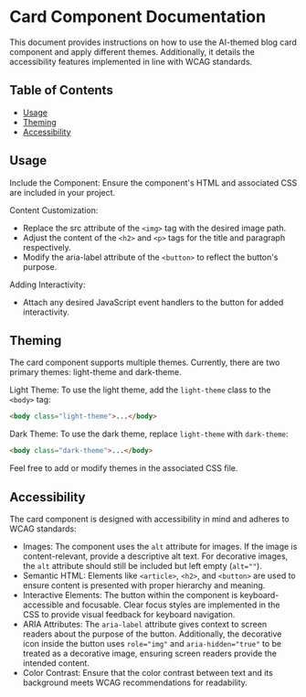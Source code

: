 # Card Component Documentation

This document provides instructions on how to use the AI-themed blog card component and apply different themes. Additionally, it details the accessibility features implemented in line with WCAG standards.

## Table of Contents
- [Usage](#usage)
- [Theming](#theming)
- [Accessibility](#accessibility)

## Usage
Include the Component: Ensure the component's HTML and associated CSS are included in your project.

Content Customization:
- Replace the src attribute of the `<img>` tag with the desired image path.
- Adjust the content of the `<h2>` and `<p>` tags for the title and paragraph respectively.
- Modify the aria-label attribute of the `<button>` to reflect the button's purpose.

Adding Interactivity:
- Attach any desired JavaScript event handlers to the button for added interactivity.

## Theming
The card component supports multiple themes. Currently, there are two primary themes: light-theme and dark-theme.

Light Theme: To use the light theme, add the `light-theme` class to the `<body>` tag:

```html
<body class="light-theme">...</body>
```

Dark Theme: To use the dark theme, replace `light-theme` with `dark-theme`:

```html
<body class="dark-theme">...</body>
```

Feel free to add or modify themes in the associated CSS file.

## Accessibility
The card component is designed with accessibility in mind and adheres to WCAG standards:

- Images: The component uses the `alt` attribute for images. If the image is content-relevant, provide a descriptive alt text. For decorative images, the `alt` attribute should still be included but left empty (`alt=""`).
- Semantic HTML: Elements like `<article>`, `<h2>`, and `<button>` are used to ensure content is presented with proper hierarchy and meaning.
- Interactive Elements: The button within the component is keyboard-accessible and focusable. Clear focus styles are implemented in the CSS to provide visual feedback for keyboard navigation.
- ARIA Attributes: The `aria-label` attribute gives context to screen readers about the purpose of the button. Additionally, the decorative icon inside the button uses `role="img"` and `aria-hidden="true"` to be treated as a decorative image, ensuring screen readers provide the intended content.
- Color Contrast: Ensure that the color contrast between text and its background meets WCAG recommendations for readability.